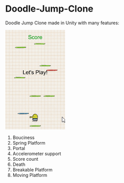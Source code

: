 # Doodle-Jump-Clone
Doodle Jump Clone made in Unity with many features:

![](dj.gif)

1. Bouciness
2. Spring Platform
3. Portal
4. Accelerometer support
5. Score count
6. Death
7. Breakable Platform
8. Moving Platform
